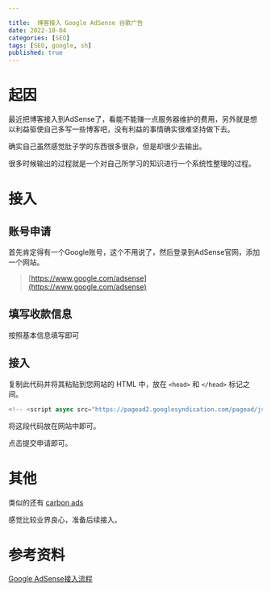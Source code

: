 ```yaml
---

title:  博客接入 Google AdSense 谷歌广告
date: 2022-10-04
categories: [SEO]
tags: [SEO, google, sh]
published: true
---
```


# 起因

最近把博客接入到AdSense了，看能不能赚一点服务器维护的费用，另外就是想以利益驱使自己多写一些博客吧，没有利益的事情确实很难坚持做下去。

确实自己虽然感觉肚子学的东西很多很杂，但是却很少去输出。

很多时候输出的过程就是一个对自己所学习的知识进行一个系统性整理的过程。

# 接入

## 账号申请

首先肯定得有一个Google账号，这个不用说了，然后登录到AdSense官网，添加一个网站。

> [https://www.google.com/adsense](https://www.google.com/adsense)

## 填写收款信息

按照基本信息填写即可

## 接入

复制此代码并将其粘贴到您网站的 HTML 中，放在 `<head>` 和 `</head>` 标记之间。

```js
<!-- <script async src="https://pagead2.googlesyndication.com/pagead/js/adsbygoogle.js?client=ca-pub-9082537058031213" crossorigin="anonymous"></script> -->
```

将这段代码放在网站中即可。

点击提交申请即可。

# 其他

类似的还有 [carbon ads](https://www.carbonads.net/)

感觉比较业界良心，准备后续接入。

# 参考资料

[Google AdSense接入流程](https://blog.csdn.net/qq_23090053/article/details/125679327)

